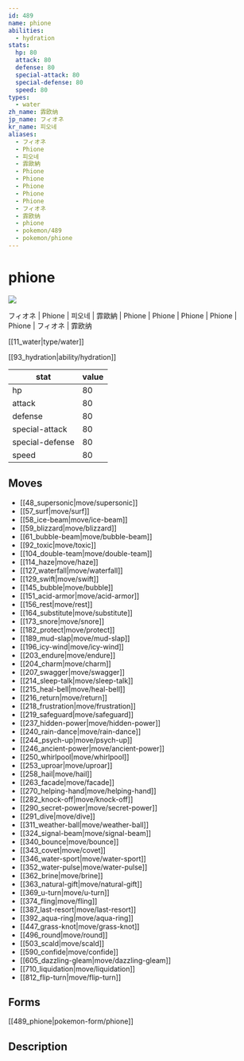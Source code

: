 ```yaml
---
id: 489
name: phione
abilities:
  - hydration
stats:
  hp: 80
  attack: 80
  defense: 80
  special-attack: 80
  special-defense: 80
  speed: 80
types:
  - water
zh_name: 霏欧纳
jp_name: フィオネ
kr_name: 피오네
aliases:
  - フィオネ
  - Phione
  - 피오네
  - 霏歐納
  - Phione
  - Phione
  - Phione
  - Phione
  - Phione
  - フィオネ
  - 霏欧纳
  - phione
  - pokemon/489
  - pokemon/phione
---
```

# phione

![](https://raw.githubusercontent.com/PokeAPI/sprites/master/sprites/pokemon/489.png)

フィオネ | Phione | 피오네 | 霏歐納 | Phione | Phione | Phione | Phione | Phione | フィオネ | 霏欧纳

[[11_water|type/water]]

[[93_hydration|ability/hydration]]

|stat|value|
|---|---|
|hp|80|
|attack|80|
|defense|80|
|special-attack|80|
|special-defense|80|
|speed|80|


## Moves

- [[48_supersonic|move/supersonic]]
- [[57_surf|move/surf]]
- [[58_ice-beam|move/ice-beam]]
- [[59_blizzard|move/blizzard]]
- [[61_bubble-beam|move/bubble-beam]]
- [[92_toxic|move/toxic]]
- [[104_double-team|move/double-team]]
- [[114_haze|move/haze]]
- [[127_waterfall|move/waterfall]]
- [[129_swift|move/swift]]
- [[145_bubble|move/bubble]]
- [[151_acid-armor|move/acid-armor]]
- [[156_rest|move/rest]]
- [[164_substitute|move/substitute]]
- [[173_snore|move/snore]]
- [[182_protect|move/protect]]
- [[189_mud-slap|move/mud-slap]]
- [[196_icy-wind|move/icy-wind]]
- [[203_endure|move/endure]]
- [[204_charm|move/charm]]
- [[207_swagger|move/swagger]]
- [[214_sleep-talk|move/sleep-talk]]
- [[215_heal-bell|move/heal-bell]]
- [[216_return|move/return]]
- [[218_frustration|move/frustration]]
- [[219_safeguard|move/safeguard]]
- [[237_hidden-power|move/hidden-power]]
- [[240_rain-dance|move/rain-dance]]
- [[244_psych-up|move/psych-up]]
- [[246_ancient-power|move/ancient-power]]
- [[250_whirlpool|move/whirlpool]]
- [[253_uproar|move/uproar]]
- [[258_hail|move/hail]]
- [[263_facade|move/facade]]
- [[270_helping-hand|move/helping-hand]]
- [[282_knock-off|move/knock-off]]
- [[290_secret-power|move/secret-power]]
- [[291_dive|move/dive]]
- [[311_weather-ball|move/weather-ball]]
- [[324_signal-beam|move/signal-beam]]
- [[340_bounce|move/bounce]]
- [[343_covet|move/covet]]
- [[346_water-sport|move/water-sport]]
- [[352_water-pulse|move/water-pulse]]
- [[362_brine|move/brine]]
- [[363_natural-gift|move/natural-gift]]
- [[369_u-turn|move/u-turn]]
- [[374_fling|move/fling]]
- [[387_last-resort|move/last-resort]]
- [[392_aqua-ring|move/aqua-ring]]
- [[447_grass-knot|move/grass-knot]]
- [[496_round|move/round]]
- [[503_scald|move/scald]]
- [[590_confide|move/confide]]
- [[605_dazzling-gleam|move/dazzling-gleam]]
- [[710_liquidation|move/liquidation]]
- [[812_flip-turn|move/flip-turn]]

## Forms



[[489_phione|pokemon-form/phione]]

## Description



